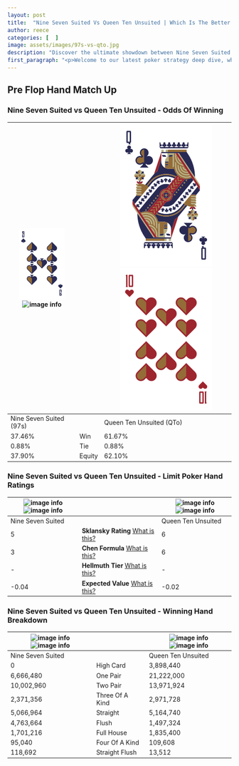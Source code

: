 ```yaml
---
layout: post
title:  "Nine Seven Suited Vs Queen Ten Unsuited | Which Is The Better Hand In Poker? A Complete Guide"
author: reece
categories: [  ]
image: assets/images/97s-vs-qto.jpg
description: "Discover the ultimate showdown between Nine Seven Suited and Queen Ten Unsuited in poker! Uncover the odds, strategies, and scenarios where one hand triumphs over the other. Get ready to up your poker game with this thrilling analysis."
first_paragraph: "<p>Welcome to our latest poker strategy deep dive, where we're pitting two distinct hands against each other in a high-stakes showdown: Nine Seven Suited vs Queen Ten Unsuited.</p><p>In the dynamic world of poker, every decision counts, and knowing which hand holds the upper hand is key to your success at the table.</p><p>In this article, we'll dissect these two hands, explore the scenarios where one dominates the other, and equip you with the knowledge to make strategic choices that can tip the odds in your favor.</p><p>Get ready to unravel the intriguing dynamics of these poker hands and elevate your game to new heights.</p>"
---
```




[comment]: # (sp0)

## Pre Flop Hand Match Up

<div class="table hand-ratings" markdown="1"> 



### Nine Seven Suited vs Queen Ten Unsuited - Odds Of Winning


    
| ![image info](assets/images/hand1/9.png) ![image info](assets/images/hand1/7s.png) |  | ![image info](assets/images/hand2/Q.png) ![image info](assets/images/hand2/To.png) |
| -------- | -------- | -------- |
| Nine Seven Suited (97s) |  | Queen Ten Unsuited (QTo) |
| 37.46% | Win | 61.67% |
| 0.88% | Tie | 0.88% |
| 37.90% | Equity | 62.10% |




[comment]: # (sp1)



### Nine Seven Suited vs Queen Ten Unsuited - Limit Poker Hand Ratings


    
| ![image info](https://www.riverpairs.com/assets/images/hand1/9.png) ![image info](https://www.riverpairs.com/assets/images/hand1/7s.png) |  | ![image info](https://www.riverpairs.com/assets/images/hand2/Q.png) ![image info](https://www.riverpairs.com/assets/images/hand2/To.png) |
| -------- | -------- | -------- |
| Nine Seven Suited |  | Queen Ten Unsuited |
| 5 | **Sklansky Rating** [What is this?](/sklansky-rating-explained) | 6 |
| 3 | **Chen Formula** [What is this?](/chen-formula-explained) | 6 |
| - | **Hellmuth Tier** [What is this?](/Hellmuth-tier-explained) | - |
| -0.04 | **Expected Value** [What is this?](/expected-value-explained) | -0.02 |




[comment]: # (sp2)



### Nine Seven Suited vs Queen Ten Unsuited - Winning Hand Breakdown


    
| ![image info](https://www.riverpairs.com/assets/images/hand1/9.png) ![image info](https://www.riverpairs.com/assets/images/hand1/7s.png) |  | ![image info](https://www.riverpairs.com/assets/images/hand2/Q.png) ![image info](https://www.riverpairs.com/assets/images/hand2/To.png) |
| -------- | -------- | -------- |
| Nine Seven Suited |  | Queen Ten Unsuited |
| 0 | High Card | 3,898,440 |
| 6,666,480 | One Pair | 21,222,000 |
| 10,002,960 | Two Pair | 13,971,924 |
| 2,371,356 | Three Of A Kind | 2,971,728 |
| 5,066,964 | Straight | 5,164,740 |
| 4,763,664 | Flush | 1,497,324 |
| 1,701,216 | Full House | 1,835,400 |
| 95,040 | Four Of A Kind | 109,608 |
| 118,692 | Straight Flush | 13,512 |




[comment]: # (sp3)



</div>

[comment]: # (sp4)



[comment]: # (sp5)

